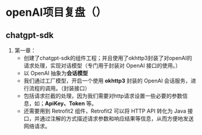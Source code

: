 # openAI项目复盘（）

## chatgpt-sdk

1. 第一章：
   - 创建了chatgpt-sdk的组件工程；并且使用了okhttp3封装了对openAI的请求处理，实现对话模型（专门用于封装对 OpenAI 接口的使用。）
   -  以 OpenAI 抽象为**会话模型**
   - 我们通过工厂模型，开启一个使用 **okhttp3** 封装的 OpenAI 会话服务，进行流程的调用。（封装接口）
   - 包括请求拦截的处理，因为我们需要对http请求设置一些必要的参数信息，如；**ApiKey、Token** 等。
   - 还需要用到 Retrofit2 组件，Retrofit2 可以将 HTTP API 转化为 Java 接口，并通过注解的方式描述请求参数和响应结果等信息，从而方便地发送网络请求。